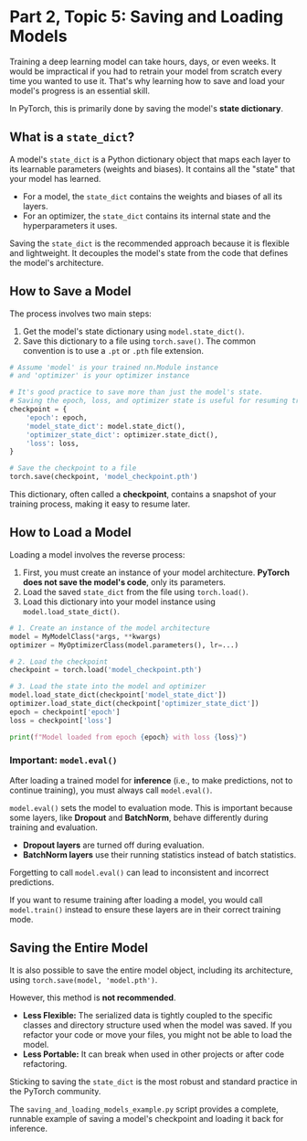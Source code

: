 # Part 2, Topic 5: Saving and Loading Models

Training a deep learning model can take hours, days, or even weeks. It would be impractical if you had to retrain your model from scratch every time you wanted to use it. That's why learning how to save and load your model's progress is an essential skill.

In PyTorch, this is primarily done by saving the model's **state dictionary**.

## What is a `state_dict`?

A model's `state_dict` is a Python dictionary object that maps each layer to its learnable parameters (weights and biases). It contains all the "state" that your model has learned.

-   For a model, the `state_dict` contains the weights and biases of all its layers.
-   For an optimizer, the `state_dict` contains its internal state and the hyperparameters it uses.

Saving the `state_dict` is the recommended approach because it is flexible and lightweight. It decouples the model's state from the code that defines the model's architecture.

## How to Save a Model

The process involves two main steps:
1.  Get the model's state dictionary using `model.state_dict()`.
2.  Save this dictionary to a file using `torch.save()`. The common convention is to use a `.pt` or `.pth` file extension.

```python
# Assume 'model' is your trained nn.Module instance
# and 'optimizer' is your optimizer instance

# It's good practice to save more than just the model's state.
# Saving the epoch, loss, and optimizer state is useful for resuming training.
checkpoint = {
    'epoch': epoch,
    'model_state_dict': model.state_dict(),
    'optimizer_state_dict': optimizer.state_dict(),
    'loss': loss,
}

# Save the checkpoint to a file
torch.save(checkpoint, 'model_checkpoint.pth')
```

This dictionary, often called a **checkpoint**, contains a snapshot of your training process, making it easy to resume later.

## How to Load a Model

Loading a model involves the reverse process:
1.  First, you must create an instance of your model architecture. **PyTorch does not save the model's code**, only its parameters.
2.  Load the saved `state_dict` from the file using `torch.load()`.
3.  Load this dictionary into your model instance using `model.load_state_dict()`.

```python
# 1. Create an instance of the model architecture
model = MyModelClass(*args, **kwargs)
optimizer = MyOptimizerClass(model.parameters(), lr=...)

# 2. Load the checkpoint
checkpoint = torch.load('model_checkpoint.pth')

# 3. Load the state into the model and optimizer
model.load_state_dict(checkpoint['model_state_dict'])
optimizer.load_state_dict(checkpoint['optimizer_state_dict'])
epoch = checkpoint['epoch']
loss = checkpoint['loss']

print(f"Model loaded from epoch {epoch} with loss {loss}")
```

### Important: `model.eval()`

After loading a trained model for **inference** (i.e., to make predictions, not to continue training), you must always call `model.eval()`.

`model.eval()` sets the model to evaluation mode. This is important because some layers, like **Dropout** and **BatchNorm**, behave differently during training and evaluation.
-   **Dropout layers** are turned off during evaluation.
-   **BatchNorm layers** use their running statistics instead of batch statistics.

Forgetting to call `model.eval()` can lead to inconsistent and incorrect predictions.

If you want to resume training after loading a model, you would call `model.train()` instead to ensure these layers are in their correct training mode.

## Saving the Entire Model

It is also possible to save the entire model object, including its architecture, using `torch.save(model, 'model.pth')`.

However, this method is **not recommended**.
-   **Less Flexible:** The serialized data is tightly coupled to the specific classes and directory structure used when the model was saved. If you refactor your code or move your files, you might not be able to load the model.
-   **Less Portable:** It can break when used in other projects or after code refactoring.

Sticking to saving the `state_dict` is the most robust and standard practice in the PyTorch community.

The `saving_and_loading_models_example.py` script provides a complete, runnable example of saving a model's checkpoint and loading it back for inference.
